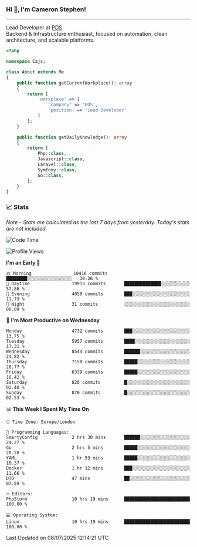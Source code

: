 ### Hi 👋, I'm Cameron Stephen!

---

Lead Developer at [PDS](https://prindatasolutions.co.uk)  
Backend & Infrastructure enthusiast, focused on automation, clean architecture, and scalable platforms.


```php
<?php

namespace Cajs;

class About extends Me
{
    public function getCurrentWorkplace(): array
    {
        return [
            'workplace' => [
                'company' => 'PDS',
                'position' => 'Lead Developer'
            ]
        ];
    }

    public function getDailyKnowledge(): array
    {
        return [
            Php::class,
            Javascript::class,
            Laravel::class,
            Symfony::class,
            Go::class,
        ];
    }
}
```

### 📈 Stats
<p><em>Note - Stats are calculated as the last 7 days from yesterday. Today's stats are not included.</em></p>


<!--START_SECTION:waka-->
![Code Time](http://img.shields.io/badge/Code%20Time-4%2C557%20hrs%2035%20mins-blue)

![Profile Views](http://img.shields.io/badge/Profile%20Views-0-blue)

**I'm an Early 🐤** 

```text
🌞 Morning                10416 commits       ████████░░░░░░░░░░░░░░░░░   30.26 % 
🌆 Daytime                19913 commits       ██████████████░░░░░░░░░░░   57.86 % 
🌃 Evening                4058 commits        ███░░░░░░░░░░░░░░░░░░░░░░   11.79 % 
🌙 Night                  31 commits          ░░░░░░░░░░░░░░░░░░░░░░░░░   00.09 % 
```
📅 **I'm Most Productive on Wednesday** 

```text
Monday                   4732 commits        ███░░░░░░░░░░░░░░░░░░░░░░   13.75 % 
Tuesday                  5957 commits        ████░░░░░░░░░░░░░░░░░░░░░   17.31 % 
Wednesday                8544 commits        ██████░░░░░░░░░░░░░░░░░░░   24.82 % 
Thursday                 7150 commits        █████░░░░░░░░░░░░░░░░░░░░   20.77 % 
Friday                   6339 commits        █████░░░░░░░░░░░░░░░░░░░░   18.42 % 
Saturday                 826 commits         █░░░░░░░░░░░░░░░░░░░░░░░░   02.40 % 
Sunday                   870 commits         █░░░░░░░░░░░░░░░░░░░░░░░░   02.53 % 
```


📊 **This Week I Spent My Time On** 

```text
🕑︎ Time Zone: Europe/London

💬 Programming Languages: 
SmartyConfig             2 hrs 30 mins       ██████░░░░░░░░░░░░░░░░░░░   24.27 % 
Go                       2 hrs 5 mins        █████░░░░░░░░░░░░░░░░░░░░   20.28 % 
YAML                     1 hr 53 mins        █████░░░░░░░░░░░░░░░░░░░░   18.37 % 
Docker                   1 hr 12 mins        ███░░░░░░░░░░░░░░░░░░░░░░   11.66 % 
DTD                      47 mins             ██░░░░░░░░░░░░░░░░░░░░░░░   07.59 % 

🔥 Editors: 
PhpStorm                 10 hrs 19 mins      █████████████████████████   100.00 % 

💻 Operating System: 
Linux                    10 hrs 19 mins      █████████████████████████   100.00 % 
```


 Last Updated on 08/07/2025 12:14:21 UTC
<!--END_SECTION:waka-->
